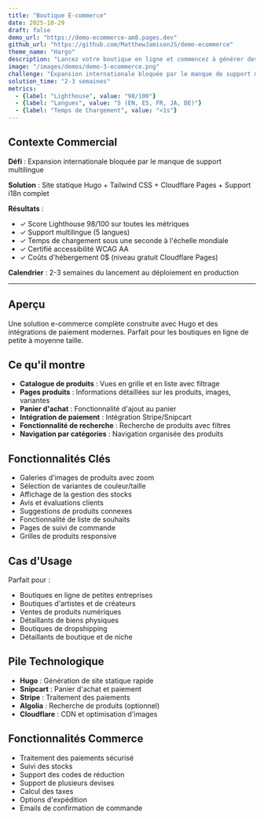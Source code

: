 ```yaml
---
title: "Boutique E-commerce"
date: 2025-10-29
draft: false
demo_url: "https://demo-ecommerce-am8.pages.dev"
github_url: "https://github.com/MatthewJamisonJS/demo-ecommerce"
theme_name: "Hargo"
description: "Lancez votre boutique en ligne et commencez à générer des revenus en quelques semaines, pas en mois. Présentations de produits professionnelles, processus de paiement fluides et expériences d'achat optimisées pour mobile maximisent les conversions et réduisent l'abandon de panier en 5 langues."
image: "/images/demos/demo-3-ecommerce.png"
challenge: "Expansion internationale bloquée par le manque de support multilingue"
solution_time: "2-3 semaines"
metrics:
  - {label: "Lighthouse", value: "98/100"}
  - {label: "Langues", value: "5 (EN, ES, FR, JA, DE)"}
  - {label: "Temps de Chargement", value: "<1s"}
---
```


## Contexte Commercial

**Défi** : Expansion internationale bloquée par le manque de support multilingue

**Solution** : Site statique Hugo + Tailwind CSS + Cloudflare Pages + Support i18n complet

**Résultats** :
- ✓ Score Lighthouse 98/100 sur toutes les métriques
- ✓ Support multilingue (5 langues)
- ✓ Temps de chargement sous une seconde à l'échelle mondiale
- ✓ Certifié accessibilité WCAG AA
- ✓ Coûts d'hébergement 0$ (niveau gratuit Cloudflare Pages)

**Calendrier** : 2-3 semaines du lancement au déploiement en production

---

## Aperçu

Une solution e-commerce complète construite avec Hugo et des intégrations de paiement modernes. Parfait pour les boutiques en ligne de petite à moyenne taille.

## Ce qu'il montre

- **Catalogue de produits** : Vues en grille et en liste avec filtrage
- **Pages produits** : Informations détaillées sur les produits, images, variantes
- **Panier d'achat** : Fonctionnalité d'ajout au panier
- **Intégration de paiement** : Intégration Stripe/Snipcart
- **Fonctionnalité de recherche** : Recherche de produits avec filtres
- **Navigation par catégories** : Navigation organisée des produits

## Fonctionnalités Clés

- Galeries d'images de produits avec zoom
- Sélection de variantes de couleur/taille
- Affichage de la gestion des stocks
- Avis et évaluations clients
- Suggestions de produits connexes
- Fonctionnalité de liste de souhaits
- Pages de suivi de commande
- Grilles de produits responsive

## Cas d'Usage

Parfait pour :
- Boutiques en ligne de petites entreprises
- Boutiques d'artistes et de créateurs
- Ventes de produits numériques
- Détaillants de biens physiques
- Boutiques de dropshipping
- Détaillants de boutique et de niche

## Pile Technologique

- **Hugo** : Génération de site statique rapide
- **Snipcart** : Panier d'achat et paiement
- **Stripe** : Traitement des paiements
- **Algolia** : Recherche de produits (optionnel)
- **Cloudflare** : CDN et optimisation d'images

## Fonctionnalités Commerce

- Traitement des paiements sécurisé
- Suivi des stocks
- Support des codes de réduction
- Support de plusieurs devises
- Calcul des taxes
- Options d'expédition
- Emails de confirmation de commande

